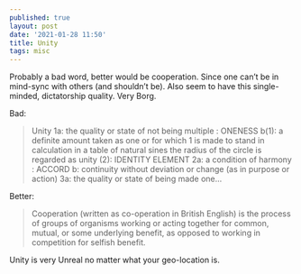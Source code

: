 ```yaml
---
published: true
layout: post
date: '2021-01-28 11:50'
title: Unity
tags: misc 
---
```

Probably a bad word, better would be cooperation. Since one can’t be in mind-sync with others (and shouldn’t be). Also seem to have this single-minded, dictatorship quality. Very Borg.

Bad:  
> Unity
> 1a: the quality or state of not being multiple : ONENESS
> b(1): a definite amount taken as one or for which 1 is made to stand in calculation
> in a table of natural sines the radius of the circle is regarded as unity
> (2): IDENTITY ELEMENT
> 2a: a condition of harmony : ACCORD
> b: continuity without deviation or change (as in purpose or action)
> 3a: the quality or state of being made one... 

Better:  
> Cooperation (written as co-operation in British English) is the process of groups of organisms working or acting together for common, mutual, or some underlying benefit, as opposed to working in competition for selfish benefit.

Unity is very Unreal no matter what your geo-location is.

